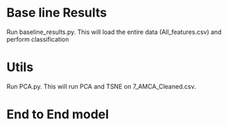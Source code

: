# Base line Results
Run baseline_results.py. This will load the entire data (All_features.csv) and perform classification

# Utils 
Run PCA.py. This will run PCA and TSNE on 7_AMCA_Cleaned.csv. 

# End to End model 
